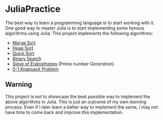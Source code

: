 # JuliaPractice
The best way to learn a programming language is to start working with it. One good way to master Julia is to start implementing some famous algorithms using Julia. This project implements the following algorithms:

- [Merge Sort](https://en.wikipedia.org/wiki/Merge_sort)
- [Heap Sort](https://en.wikipedia.org/wiki/Heapsort)
- [Quick Sort](https://en.wikipedia.org/wiki/Quicksort)
- [Binary Search](https://en.wikipedia.org/wiki/Binary_search_algorithm)
- [Sieve of Eratosthenes](https://en.wikipedia.org/wiki/Sieve_of_Eratosthenes) (Prime number Generation)
- [0-1 Knapsack Problem](https://en.wikipedia.org/wiki/Knapsack_problem#0-1_knapsack_problem)

## Warning
This project is not to showcase the best possible way to implement the above algorithms in Julia. This is just an outcome of my own learning process. Even if I later learn a better way to implement the same, I may not have time to come back and improve this implementation.

